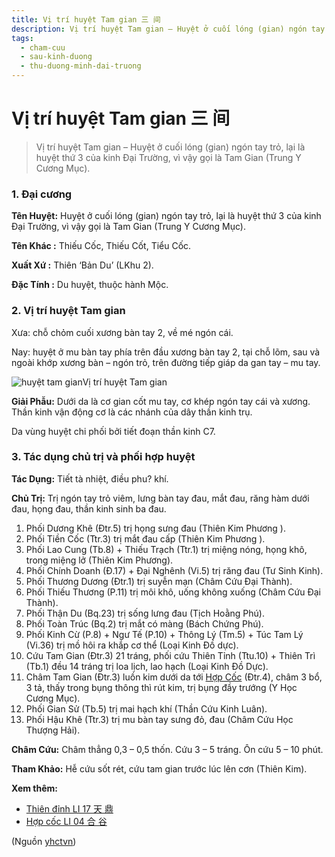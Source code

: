 ```yaml
---
title: Vị trí huyệt Tam gian 三 间
description: Vị trí huyệt Tam gian – Huyệt ở cuối lóng (gian) ngón tay trỏ, lại là huyệt thứ 3 của kinh Đại Trường, vì vậy gọi là Tam Gian (Trung Y Cương Mục).
tags:
  - cham-cuu
  - sau-kinh-duong
  - thu-duong-minh-dai-truong
---
```


# Vị trí huyệt Tam gian 三 间 

> Vị trí huyệt Tam gian – Huyệt ở cuối lóng (gian) ngón tay trỏ, lại là huyệt thứ 3 của kinh Đại Trường, vì vậy gọi là Tam Gian (Trung Y Cương Mục).

### **1. Đại cương**

**Tên Huyệt:** Huyệt ở cuối lóng (gian) ngón tay trỏ, lại là huyệt thứ 3 của kinh Đại Trường, vì vậy gọi là Tam Gian (Trung Y Cương Mục).

**Tên Khác :** Thiếu Cốc, Thiếu Cốt, Tiểu Cốc.

**Xuất Xứ :** Thiên ‘Bản Du’ (LKhu 2).

**Đặc Tính :** Du huyệt, thuộc hành Mộc.

### **2. Vị trí huyệt Tam gian**

Xưa: chỗ chỏm cuối xương bàn tay 2, về mé ngón cái.

Nay: huyệt ở mu bàn tay phía trên đầu xương bàn tay 2, tại chỗ lõm, sau và ngoài khớp xương bàn – ngón trỏ, trên đường tiếp giáp da gan tay – mu tay.

![huyệt tam gian ](/imgs/yhctvn/huyet-nhi-gian-1-300x169.jpg)Vị trí huyệt Tam gian

**Giải Phẫu:** Dưới da là cơ gian cốt mu tay, cơ khép ngón tay cái và xương. Thần kinh vận động cơ là các nhánh của dây thần kinh trụ.

Da vùng huyệt chi phối bởi tiết đoạn thần kinh C7.

### **3. Tác dụng chủ trị và phối hợp huyệt**

**Tác Dụng:** Tiết tà nhiệt, điều phu? khí.

**Chủ Trị:** Trị ngón tay trỏ viêm, lưng bàn tay đau, mắt đau, răng hàm dưới đau, họng đau, thần kinh sinh ba đau.

1. Phối Dương Khê (Đtr.5) trị họng sưng đau (Thiên Kim Phương ).
2. Phối Tiền Cốc (Ttr.3) trị mắt đau cấp (Thiên Kim Phương ).
3. Phối Lao Cung (Tb.8) + Thiếu Trạch (Ttr.1) trị miệng nóng, họng khô, trong miệng lở (Thiên Kim Phương).
4. Phối Chính Doanh (Đ.17) + Đại Nghênh (Vi.5) trị răng đau (Tư Sinh Kinh).
5. Phối Thương Dương (Đtr.1) trị suyễn mạn (Châm Cứu Đại Thành).
6. Phối Thiếu Thương (P.11) trị môi khô, uống không xuống (Châm Cứu Đại Thành).
7. Phối Thận Du (Bq.23) trị sống lưng đau (Tịch Hoằng Phú).
8. Phối Toàn Trúc (Bq.2) trị mắt có màng (Bách Chứng Phú).
9. Phối Kinh Cừ (P.8) + Ngư Tế (P.10) + Thông Lý (Tm.5) + Túc Tam Lý (Vi.36) trị mồ hôi ra khắp cơ thể (Loại Kinh Đồ dực).
10. Cứu Tam Gian (Đtr.3) 21 tráng, phối cứu Thiên Tỉnh (Ttu.10) + Thiên Trì (Tb.1) đều 14 tráng trị loa lịch, lao hạch (Loại Kinh Đồ Dực).
11. Châm Tam Gian (Đtr.3) luồn kim dưới da tới [Hợp Cốc](/yhctvn/huyet-hop-coc-%e5%90%88-%e8%b0%b7/) (Đtr.4), châm 3 bổ, 3 tả, thấy trong bụng thông thì rút kim, trị bụng đầy trướng (Y Học Cương Mục).
12. Phối Gian Sử (Tb.5) trị mai hạch khí (Thần Cứu Kinh Luân).
13. Phối Hậu Khê (Ttr.3) trị mu bàn tay sưng đỏ, đau (Châm Cứu Học Thượng Hải).

**Châm Cứu:** Châm thẳng 0,3 – 0,5 thốn. Cứu 3 – 5 tráng. Ôn cứu 5 – 10 phút.

**Tham Khảo:** Hễ cứu sốt rét, cứu tam gian trước lúc lên cơn (Thiên Kim).

**Xem thêm:**

* [Thiên đỉnh LI 17 天 鼎](/yhctvn/huyet-thien-dinh-%e5%a4%a9-%e9%bc%8e/)
* [Hợp cốc LI 04 合 谷](/yhctvn/huyet-hop-coc-%e5%90%88-%e8%b0%b7/)

(Nguồn <a href="https://yhctvn.com/huyet-tam-gian-三-间/" target="_blank">yhctvn</a>)
